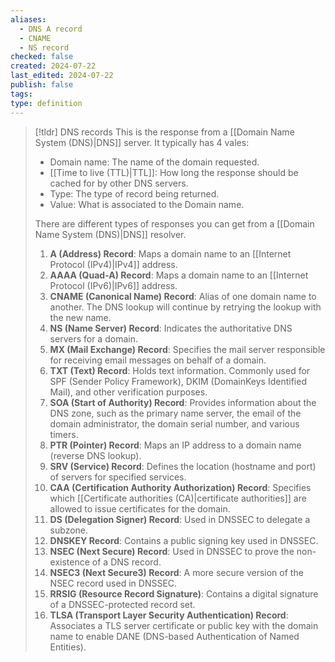 ```yaml
---
aliases:
  - DNS A record
  - CNAME
  - NS record
checked: false
created: 2024-07-22
last_edited: 2024-07-22
publish: false
tags: 
type: definition
---
```

>[!tldr] DNS records
>This is the response from a [[Domain Name System (DNS)|DNS]] server. It typically has 4 vales:
>- Domain name: The name of the domain requested.
>- [[Time to live (TTL)|TTL]]: How long the response should be cached for by other DNS servers.
>- Type: The type of record being returned.
>- Value: What is associated to the Domain name.
>
>There are different types of responses you can get from a [[Domain Name System (DNS)|DNS]] resolver. 
>1. **A (Address) Record**: Maps a domain name to an [[Internet Protocol (IPv4)|IPv4]] address.
>2. **AAAA (Quad-A) Record**: Maps a domain name to an [[Internet Protocol (IPv6)|IPv6]] address.
>3. **CNAME (Canonical Name) Record**: Alias of one domain name to another. The DNS lookup will continue by retrying the lookup with the new name.
>4. **NS (Name Server) Record**: Indicates the authoritative DNS servers for a domain.
>5. **MX (Mail Exchange) Record**: Specifies the mail server responsible for receiving email messages on behalf of a domain.
>6. **TXT (Text) Record**: Holds text information. Commonly used for SPF (Sender Policy Framework), DKIM (DomainKeys Identified Mail), and other verification purposes.
>7. **SOA (Start of Authority) Record**: Provides information about the DNS zone, such as the primary name server, the email of the domain administrator, the domain serial number, and various timers.
>8. **PTR (Pointer) Record**: Maps an IP address to a domain name (reverse DNS lookup).
>9. **SRV (Service) Record**: Defines the location (hostname and port) of servers for specified services.
>10. **CAA (Certification Authority Authorization) Record**: Specifies which [[Certificate authorities (CA)|certificate authorities]] are allowed to issue certificates for the domain.
>11. **DS (Delegation Signer) Record**: Used in DNSSEC to delegate a subzone.
>12. **DNSKEY Record**: Contains a public signing key used in DNSSEC.
>13. **NSEC (Next Secure) Record**: Used in DNSSEC to prove the non-existence of a DNS record.
>14. **NSEC3 (Next Secure3) Record**: A more secure version of the NSEC record used in DNSSEC.
>15. **RRSIG (Resource Record Signature)**: Contains a digital signature of a DNSSEC-protected record set.
>16. **TLSA (Transport Layer Security Authentication) Record**: Associates a TLS server certificate or public key with the domain name to enable DANE (DNS-based Authentication of Named Entities).

